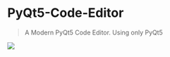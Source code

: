 # PyQt5-Code-Editor
> A Modern PyQt5 Code Editor. Using only PyQt5

<img src="https://media.discordapp.net/attachments/958608742792986644/971743269178470430/unknown.png?width=709&height=427"></img>
